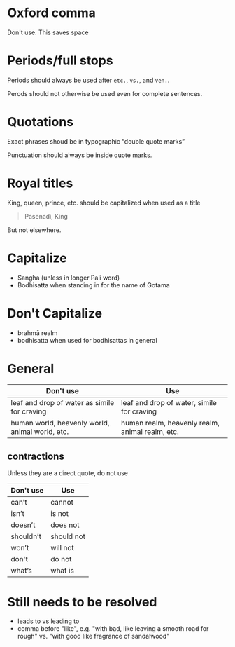 # Oxford comma

Don't use. This saves space

# Periods/full stops

Periods should always be used after `etc.`, `vs.`, and `Ven.`.

Perods should not otherwise be used even for complete sentences.

# Quotations

Exact phrases shoud be in typographic “double quote marks”

Punctuation should always be inside quote marks.

# Royal titles

King, queen, prince, etc. should be capitalized when used as a title

> Pasenadi, King

But not elsewhere.

# Capitalize

- Saṅgha (unless in longer Pali word)
- Bodhisatta when standing in for the name of Gotama

# Don't Capitalize

- brahmā realm
- bodhisatta when used for bodhisattas in general

# General

| Don't use                                       | Use                                             |
| ----------------------------------------------- | ----------------------------------------------- |
| leaf and drop of water as simile for craving    | leaf and drop of water, simile for craving      |
| human world, heavenly world, animal world, etc. | human realm, heavenly realm, animal realm, etc. |

## contractions

Unless they are a direct quote, do not use

| Don't use | Use        |
| --------- | ---------- |
| can’t     | cannot     |
| isn’t     | is not     |
| doesn’t   | does not   |
| shouldn’t | should not |
| won’t     | will not   |
| don't     | do not     |
| what’s    | what is    |

# Still needs to be resolved

- leads to vs leading to
- comma before "like", e.g. "with bad, like leaving a smooth road for rough" vs. "with good like fragrance of sandalwood"
